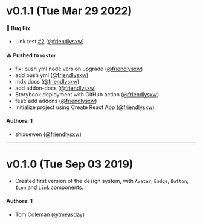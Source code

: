 # v0.1.1 (Tue Mar 29 2022)

#### 🐛 Bug Fix

- Link test [#2](https://github.com/friendlysxw/learnstorybook-design-system/pull/2) ([@friendlysxw](https://github.com/friendlysxw))

#### ⚠️ Pushed to `master`

- fix: push yml node version upgrade ([@friendlysxw](https://github.com/friendlysxw))
- add push yml ([@friendlysxw](https://github.com/friendlysxw))
- mdx docs ([@friendlysxw](https://github.com/friendlysxw))
- add addon-docs ([@friendlysxw](https://github.com/friendlysxw))
- Storybook deployment with GitHub action ([@friendlysxw](https://github.com/friendlysxw))
- feat: add addons ([@friendlysxw](https://github.com/friendlysxw))
- Initialize project using Create React App ([@friendlysxw](https://github.com/friendlysxw))

#### Authors: 1

- shixuewen ([@friendlysxw](https://github.com/friendlysxw))

---

# v0.1.0 (Tue Sep 03 2019)

- Created first version of the design system, with `Avatar`, `Badge`, `Button`, `Icon` and `Link` components.

#### Authors: 1

- Tom Coleman ([@tmeasday](https://github.com/tmeasday))
